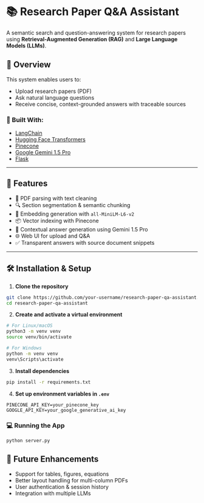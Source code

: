 # 📚 Research Paper Q&A Assistant

A semantic search and question-answering system for research papers using **Retrieval-Augmented Generation (RAG)** and **Large Language Models (LLMs)**.

## 🚀 Overview

This system enables users to:
- Upload research papers (PDF)
- Ask natural language questions
- Receive concise, context-grounded answers with traceable sources

### 🔧 Built With:
- [LangChain](https://github.com/langchain-ai/langchain)
- [Hugging Face Transformers](https://huggingface.co/sentence-transformers/all-MiniLM-L6-v2)
- [Pinecone](https://www.pinecone.io/)
- [Google Gemini 1.5 Pro](https://deepmind.google/technologies/gemini/)
- [Flask](https://flask.palletsprojects.com/)

---

## 🧠 Features

- 📄 PDF parsing with text cleaning
- 🔍 Section segmentation & semantic chunking
- 🧬 Embedding generation with `all-MiniLM-L6-v2`
- 📦 Vector indexing with Pinecone
- 🤖 Contextual answer generation using Gemini 1.5 Pro
- 🌐 Web UI for upload and Q&A
- ✅ Transparent answers with source document snippets

---

## 🛠️ Installation & Setup

1. **Clone the repository**
```bash
git clone https://github.com/your-username/research-paper-qa-assistant.git
cd research-paper-qa-assistant
```

2. **Create and activate a virtual environment**
```bash
# For Linux/macOS
python3 -m venv venv
source venv/bin/activate

# For Windows
python -m venv venv
venv\Scripts\activate
```

3. **Install dependencies**
```bash
pip install -r requirements.txt
```

4. **Set up environment variables in `.env`**
```env
PINECONE_API_KEY=your_pinecone_key
GOOGLE_API_KEY=your_google_generative_ai_key
```

### 💻 Running the App
``` 
python server.py
``` 

## 🧪 Future Enhancements
- Support for tables, figures, equations
- Better layout handling for multi-column PDFs
- User authentication & session history
- Integration with multiple LLMs
